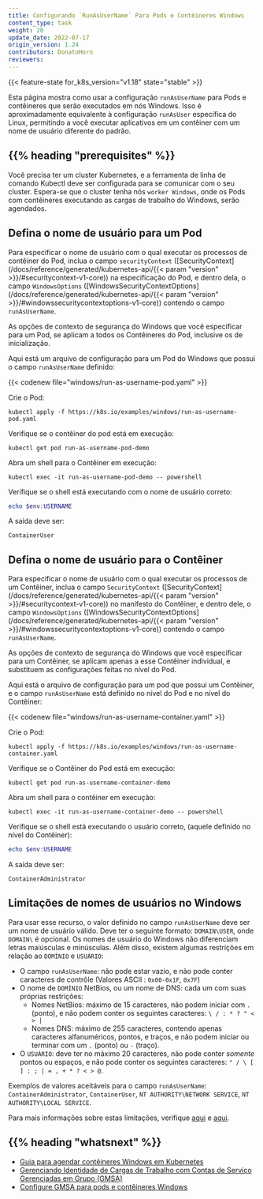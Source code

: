 ```yaml
---
title: Configurando `RunAsUserName` Para Pods e Contêineres Windows
content_type: task
weight: 20
update_date: 2022-07-17
origin_version: 1.24
contributors: DonatoHorn
reviewers:
---
```


<!-- overview -->

{{< feature-state for_k8s_version="v1.18" state="stable" >}}

Esta página mostra como usar a configuração `runAsUserName` para Pods 
e contêineres que serão executados em nós Windows. Isso é aproximadamente 
equivalente à configuração `runAsUser` específica do Linux, permitindo a você 
executar aplicativos em um contêiner com um nome de usuário diferente do padrão. 

## {{% heading "prerequisites" %}}

Você precisa ter um cluster Kubernetes, e a ferramenta de linha de comando Kubectl
deve ser configurada para se comunicar com o seu cluster. Espera-se que o cluster
tenha nós `worker Windows`, onde os Pods com contêineres executando as cargas de trabalho do Windows,
serão agendados.

<!-- steps -->

## Defina o nome de usuário para um Pod

Para especificar o nome de usuário com o qual executar os processos de contêiner do Pod, 
inclua o campo `securityContext` ([SecurityContext](/docs/reference/generated/kubernetes-api/{{< param "version" >}}/#securitycontext-v1-core)) 
na especificação do Pod, e dentro dela, o campo `WindowsOptions` ([WindowsSecurityContextOptions](/docs/reference/generated/kubernetes-api/{{< param "version" >}}/#windowssecuritycontextoptions-v1-core)) 
contendo o campo `runAsUserName`.

As opções de contexto de segurança do Windows que você especificar para um Pod, 
se aplicam a todos os Contêineres do Pod, inclusive os de inicialização.

Aqui está um arquivo de configuração para um Pod do Windows que possui o campo 
`runAsUserName` definido:

{{< codenew file="windows/run-as-username-pod.yaml" >}}

Crie o Pod:

```shell
kubectl apply -f https://k8s.io/examples/windows/run-as-username-pod.yaml
```

Verifique se o contêiner do pod está em execução:

```shell
kubectl get pod run-as-username-pod-demo
```

Abra um shell para o Contêiner em execução:

```shell
kubectl exec -it run-as-username-pod-demo -- powershell
```

Verifique se o shell está executando com o nome de usuário correto:

```powershell
echo $env:USERNAME
```

A saída deve ser:

```
ContainerUser
```

## Defina o nome de usuário para o Contêiner

Para especificar o nome de usuário com o qual executar os processos de um Contêiner, 
inclua o campo `SecurityContext` ([SecurityContext] 
(/docs/reference/generated/kubernetes-api/{{< param "version" >}}/#securitycontext-v1-core)) 
no manifesto do Contêiner, e dentro dele, o campo `WindowsOptions` 
([WindowsSecurityContextOptions] (/docs/reference/generated/kubernetes-api/{{< param "version" >}}/#windowssecuritycontextoptions-v1-core)) 
contendo o campo `runAsUserName`.

As opções de contexto de segurança do Windows que você especificar para um Contêiner, 
se aplicam apenas a esse Contêiner individual, e substituem as configurações feitas 
no nível do Pod.

Aqui está o arquivo de configuração para um pod que possui um Contêiner, 
e o campo `runAsUserName` está definido no nível do Pod e no nível do Contêiner:

{{< codenew file="windows/run-as-username-container.yaml" >}}

Crie o Pod:

```shell
kubectl apply -f https://k8s.io/examples/windows/run-as-username-container.yaml
```

Verifique se o Contêiner do Pod está em execução:

```shell
kubectl get pod run-as-username-container-demo
```

Abra um shell para o contêiner em execução:

```shell
kubectl exec -it run-as-username-container-demo -- powershell
```

Verifique se o shell está executando o usuário correto, (aquele definido no nível do Contêiner):

```powershell
echo $env:USERNAME
```

A saída deve ser:

```
ContainerAdministrator
```

## Limitações de nomes de usuários no Windows

Para usar esse recurso, o valor definido no campo `runAsUserName` deve ser um nome 
de usuário válido. Deve ter o seguinte formato: `DOMAIN\USER`, onde ` DOMAIN\` 
é opcional. Os nomes de usuário do Windows não diferenciam letras maiúsculas 
e minúsculas. Além disso, existem algumas restrições em relação ao `DOMÍNIO` e `USUÁRIO`:
- O campo `runAsUserName`: não pode estar vazio, e não pode conter caracteres 
  de contrôle (Valores ASCII : `0x00-0x1F`, `0x7F`)
- O nome de `DOMÍNIO` NetBios, ou um nome de DNS: cada um com suas próprias restrições:
  - Nomes NetBios: máximo de 15 caracteres, não podem iniciar com `.` (ponto), 
  e não podem conter os seguintes caracteres: `\ / : * ? " < > |`
  - Nomes DNS: máximo de 255 caracteres, contendo apenas caracteres alfanuméricos, 
  pontos, e traços, e não podem iniciar ou terminar com um `.` (ponto) ou `-` (traço).
- O `USUÁRIO`: deve ter no máximo 20 caracteres, não pode conter *somente* pontos ou espaços, 
  e não pode conter os seguintes caracteres: `" / \ [ ] : ; | = , + * ? < > @`.

Exemplos de valores aceitáveis para o campo `runAsUserName`: `ContainerAdministrator`, 
`ContainerUser`, `NT AUTHORITY\NETWORK SERVICE`, `NT AUTHORITY\LOCAL SERVICE`.

Para mais informações sobre estas limitações, verifique [aqui](https://support.microsoft.com/en-us/help/909264/naming-conventions-in-active-directory-for-computers-domains-sites-and) e [aqui](https://docs.microsoft.com/en-us/powershell/module/microsoft.powershell.localaccounts/new-localuser?view=powershell-5.1).

## {{% heading "whatsnext" %}}

* [Guia para agendar contêineres Windows em Kubernetes](/docs/concepts/windows/user-guide/)
* [Gerenciando Identidade de Cargas de Trabalho com Contas de Serviço Gerenciadas em Grupo (GMSA)](/docs/concepts/windows/user-guide/#managing-workload-identity-with-group-managed-service-accounts)
* [Configure GMSA para pods e contêineres Windows](/docs/tasks/configure-pod-container/configure-gmsa/)

